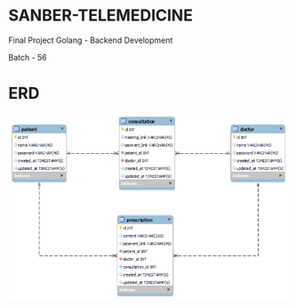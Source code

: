 # SANBER-TELEMEDICINE

Final Project Golang - Backend Development

Batch - 56

# ERD

![Alt text](images/erd.png)
